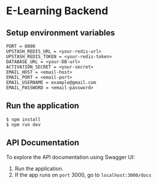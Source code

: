 # E-Learning Backend
## Setup environment variables
```
PORT = 8000
UPSTASH_REDIS_URL = <your-redis-url>
UPSTASH_REDIS_TOKEN = <your-redis-token>
DATABASE_URL = <your-DB-url>
ACTIVATION_SECRET = <your-secret>
EMAIL_HOST = <email-host>
EMAIL_PORT = <email-port>
EMAIL_USERNAME = example@gmail.com
EMAIL_PASSWORD = <email-password>
```

## Run the application
```
$ npm install
$ npm run dev
```

## API Documentation
To explore the API documentation using Swagger UI:
1. Run the application.
2. If the app runs on `port` 3000, go to `localhost:3000/docs`
